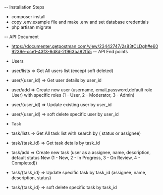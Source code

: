 -- Installation Steps
- composer install
- copy .env.example file and make .env and set database credentials
- php artisan migrate

-- API Document
- https://documenter.getpostman.com/view/23442747/2s83tCLDgh#e609239e-cce1-43f3-9d8d-2f963ba82f55
-- API End points
- Users

- user/lists
	=> Get All users list (except soft deleted)

- user/{user_id}
	=> Get user details by user_id

- user/add
	=> Create new user (username, email,password,default role User) with specific roles (1 - User, 2 - Moderator, 3 - Admin)
	
- user/{user_id}
	=> Update existing user by user_id

- user/{user_id} 
	=> soft delete specific user by user_id
	
- Task
	
- task/lists
=> Get All task list with search by ( status or assignee)

- task/{task_id}
=> Get task details by task_id

- task/add
=> Create new task (user as a assignee, name, description, default status New (1 - New, 2 - In Progress, 3 - On Review, 4 - Completed)) 

- task/{task_id}
=> Update specific task by task_id (assignee, name, description, status)

- task/{task_id}
=> soft delete specific task by task_id 
	

